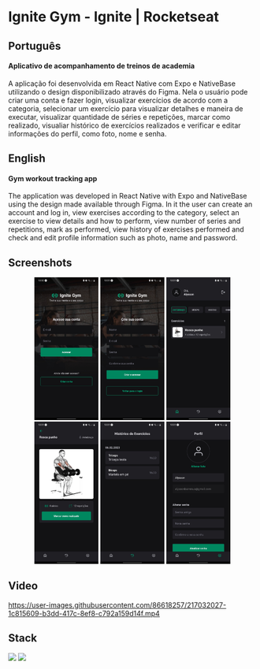 # Ignite Gym - Ignite | Rocketseat

## Português

#### Aplicativo de acompanhamento de treinos de academia

A aplicação foi desenvolvida em React Native com Expo e NativeBase utilizando o design disponibilizado através do Figma. Nela o usuário pode criar uma conta e fazer login, visualizar exercícios de acordo com a categoria, selecionar um exercício para visualizar detalhes e maneira de executar, visualizar quantidade de séries e repetições, marcar como realizado, visualiar histórico de exercícios realizados e verificar e editar informações do perfil, como foto, nome e senha.

## English

#### Gym workout tracking app

The application was developed in React Native with Expo and NativeBase using the design made available through Figma. In it the user can create an account and log in, view exercises according to the category, select an exercise to view details and how to perform, view number of series and repetitions, mark as performed, view history of exercises performed and check and edit profile information such as photo, name and password.

## Screenshots

<div align="center">
    <div>
        <img width="130px" src="./src/assets/print-1.jpg" alt="Print da tela de login" />
        <img width="130px" src="./src/assets/print-2.jpg" alt="Print da tela de criação de conta" />
        <img width="130px" src="./src/assets/print-3.jpg" alt="Print da tela inicial onde é possível visualizar exercícios de acordo com a categoria selecionada" />
        <img width="130px" src="./src/assets/print-4.jpg" alt="Print da tela onde é possível ver os detalhes de um determinado exercício, como quantas séries e repetições fazer, bem como marcar como realizado." />
        <img width="130px" src="./src/assets/print-5.jpg" alt="Print da tela de histórico, onde é possível visualizar os exercícios feitos de acordo com a data" />
        <img width="130px" src="./src/assets/print-6.jpg" alt="Print da tela de perfil, onde é possível alterar a foto, nome e senha" />
    </div>
</div>

## Video

https://user-images.githubusercontent.com/86618257/217032027-1c815609-b3dd-417c-8ef8-c792a159d14f.mp4


## Stack

<img width="30px" src="https://cdn.jsdelivr.net/gh/devicons/devicon/icons/typescript/typescript-original.svg"/> <img width="30px" src="https://cdn.jsdelivr.net/gh/devicons/devicon/icons/react/react-original.svg" />
